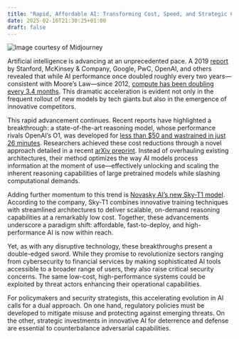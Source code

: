 ```yaml
---
title: "Rapid, Affordable AI: Transforming Cost, Speed, and Strategic Capability"
date: 2025-02-16T21:30:25+01:00
draft: false
---
```

![Image courtesy of Midjourney](/images/20250216_A_photorealistic_modern_research_lab_on_AI_innovation.png)



Artificial intelligence is advancing at an unprecedented pace. A 2019 [report](https://www.computerweekly.com/news/252475371/Stanford-University-finds-that-AI-is-outpacing-Moores-Law) by Stanford, McKinsey & Company, Google, PwC, OpenAI, and others revealed that while AI performance once doubled roughly every two years—consistent with Moore’s Law—since 2012, [compute has been doubling every 3.4 months](https://www.computerweekly.com/news/252475371/Stanford-University-finds-that-AI-is-outpacing-Moores-Law). This dramatic acceleration is evident not only in the frequent rollout of new models by tech giants but also in the emergence of innovative competitors.

This rapid advancement continues. Recent reports have highlighted a breakthrough: a state-of-the-art reasoning model, whose performance rivals OpenAI’s O1, was developed for [less than $50 and wastrained in just 26 minutes](https://mashable.com/article/openai-o1-reasoning-model-rival-less-than-50-dollars). Researchers achieved these cost reductions through a novel approach detailed in a recent [arXiv preprint](https://arxiv.org/pdf/2501.19393). Instead of overhauling existing architectures, their method optimizes the way AI models process information at the moment of use—effectively unlocking and scaling the inherent reasoning capabilities of large pretrained models while slashing computational demands.

Adding further momentum to this trend is [Novasky AI’s new Sky-T1 model](https://novasky-ai.github.io/posts/sky-t1/). According to the company, Sky-T1 combines innovative training techniques with streamlined architectures to deliver scalable, on-demand reasoning capabilities at a remarkably low cost. Together, these advancements underscore a paradigm shift: affordable, fast-to-deploy, and high-performance AI is now within reach.

Yet, as with any disruptive technology, these breakthroughs present a double-edged sword. While they promise to revolutionize sectors ranging from cybersecurity to financial services by making sophisticated AI tools accessible to a broader range of users, they also raise critical security concerns. The same low-cost, high-performance systems could be exploited by threat actors enhancing their operational capabilities.

For policymakers and security strategists, this accelerating evolution in AI calls for a dual approach. On one hand, regulatory policies must be developed to mitigate misuse and protecting against emerging threats. On the other, strategic investments in innovative AI for deterrence and defense are essential to counterbalance adversarial capabilities. 

